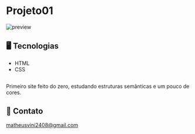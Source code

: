 # Projeto01
![preview](./.github/Preview.png)

## 🖥️ Tecnologias 

- HTML
- CSS

## 

Primeiro site feito do zero, estudando estruturas semânticas e um pouco de cores.

## 📧 Contato

matheusvini2408@gmail.com